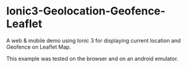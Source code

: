 # Ionic3-Geolocation-Geofence-Leaflet
A web &amp; mobile demo using Ionic 3 for displaying current location and Geofence on Leaflet Map.

This example was tested on the browser and on an android emulator.
